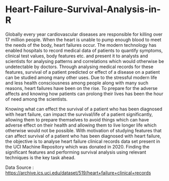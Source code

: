 # Heart-Failure-Survival-Analysis-in-R

Globally every year cardiovascular diseases are responsible for killing over 17 million people. When the heart is unable to pump enough blood to meet the needs of the body, heart failures occur. The modern technology has enabled hospitals to record medical data of patients to quantify symptoms, clinical test values, body features etc. and present it to analysts and scientists for analysing patterns and correlations which would otherwise be undetectable by doctors. Through analysing medical records for these features, survival of a patient predicted or effect of a disease on a patient can be studied among many other uses. Due to the stressful modern life and less health consciousness among people along with many such reasons, heart failures have been on the rise. To prepare for the adverse affects and knowing how patients can prolong their lives has been the hour of need among the scientists. 

Knowing what can effect the survival of a patient who has been diagnosed with heart failure, can impact the survival/life of a patient significantly, allowing them to prepare themselves to avoid things which can have adverse effect on their health and allowing them to live longer life which otherwise would not be possible. With motivation of studying features that can affect survival of a patient who has been diagnosed with heart failure, the objective is to analyse heart failure clinical records data set present in the UCI Machine Repository which was donated in 2020. Finding the significant features and performing survival analysis using relevant techniques is the key task ahead.

Data Source : https://archive.ics.uci.edu/dataset/519/heart+failure+clinical+records
